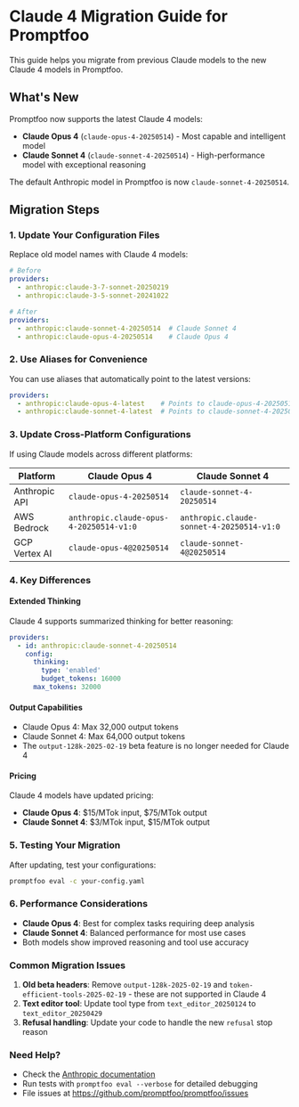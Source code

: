 # Claude 4 Migration Guide for Promptfoo

This guide helps you migrate from previous Claude models to the new Claude 4 models in Promptfoo.

## What's New

Promptfoo now supports the latest Claude 4 models:
- **Claude Opus 4** (`claude-opus-4-20250514`) - Most capable and intelligent model
- **Claude Sonnet 4** (`claude-sonnet-4-20250514`) - High-performance model with exceptional reasoning

The default Anthropic model in Promptfoo is now `claude-sonnet-4-20250514`.

## Migration Steps

### 1. Update Your Configuration Files

Replace old model names with Claude 4 models:

```yaml
# Before
providers:
  - anthropic:claude-3-7-sonnet-20250219
  - anthropic:claude-3-5-sonnet-20241022

# After
providers:
  - anthropic:claude-sonnet-4-20250514  # Claude Sonnet 4
  - anthropic:claude-opus-4-20250514    # Claude Opus 4
```

### 2. Use Aliases for Convenience

You can use aliases that automatically point to the latest versions:

```yaml
providers:
  - anthropic:claude-opus-4-latest    # Points to claude-opus-4-20250514
  - anthropic:claude-sonnet-4-latest  # Points to claude-sonnet-4-20250514
```

### 3. Update Cross-Platform Configurations

If using Claude models across different platforms:

| Platform      | Claude Opus 4                           | Claude Sonnet 4                           |
| ------------- | --------------------------------------- | ----------------------------------------- |
| Anthropic API | `claude-opus-4-20250514`                | `claude-sonnet-4-20250514`                |
| AWS Bedrock   | `anthropic.claude-opus-4-20250514-v1:0` | `anthropic.claude-sonnet-4-20250514-v1:0` |
| GCP Vertex AI | `claude-opus-4@20250514`                | `claude-sonnet-4@20250514`                |

### 4. Key Differences

#### Extended Thinking
Claude 4 supports summarized thinking for better reasoning:

```yaml
providers:
  - id: anthropic:claude-sonnet-4-20250514
    config:
      thinking:
        type: 'enabled'
        budget_tokens: 16000
      max_tokens: 32000
```

#### Output Capabilities
- Claude Opus 4: Max 32,000 output tokens
- Claude Sonnet 4: Max 64,000 output tokens
- The `output-128k-2025-02-19` beta feature is no longer needed for Claude 4

#### Pricing
Claude 4 models have updated pricing:
- **Claude Opus 4**: $15/MTok input, $75/MTok output
- **Claude Sonnet 4**: $3/MTok input, $15/MTok output

### 5. Testing Your Migration

After updating, test your configurations:

```bash
promptfoo eval -c your-config.yaml
```

### 6. Performance Considerations

- **Claude Opus 4**: Best for complex tasks requiring deep analysis
- **Claude Sonnet 4**: Balanced performance for most use cases
- Both models show improved reasoning and tool use accuracy

### Common Migration Issues

1. **Old beta headers**: Remove `output-128k-2025-02-19` and `token-efficient-tools-2025-02-19` - these are not supported in Claude 4
2. **Text editor tool**: Update tool type from `text_editor_20250124` to `text_editor_20250429`
3. **Refusal handling**: Update your code to handle the new `refusal` stop reason

### Need Help?

- Check the [Anthropic documentation](site/docs/providers/anthropic.md)
- Run tests with `promptfoo eval --verbose` for detailed debugging
- File issues at https://github.com/promptfoo/promptfoo/issues 
